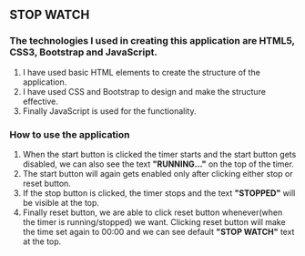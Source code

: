 ## STOP WATCH

### The technologies I used in creating this application are HTML5, CSS3, Bootstrap and JavaScript.

1. I have used basic HTML elements to create the structure of the application.
2. I have used CSS and Bootstrap to design and make the structure effective.
3. Finally JavaScript is used for the functionality.

### How to use the application

1. When the start button is clicked the timer starts and the start button gets disabled, we can also see the text **"RUNNING..."** on the top of the timer.
2. The start button will again gets enabled only after clicking either stop or reset button.
3. If the stop button is clicked, the timer stops and the text **"STOPPED"** will be visible at the top.
4. Finally reset button, we are able to click reset button whenever(when the timer is running/stopped) we want. Clicking reset button will make the time set again to 00:00 and we can see default **"STOP WATCH"** text at the top.

